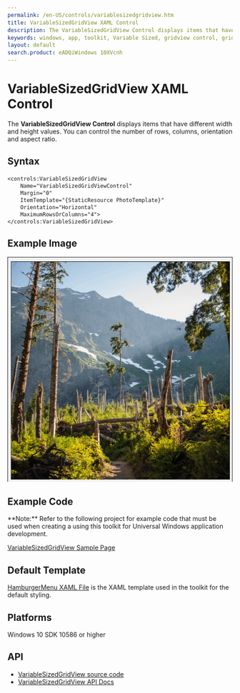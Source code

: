 ```yaml
---
permalink: /en-US/controls/variablesizedgridview.htm
title: VariableSizedGridView XAML Control
description: The VariableSizedGridView Control displays items that have different width and height values
keywords: windows, app, toolkit, Variable Sized, gridview control, grid view, VariableSizedGridView, XAML, UWP, ratio
layout: default
search.product: eADQiWindows 10XVcnh
---
```


#  VariableSizedGridView XAML Control
The **VariableSizedGridView Control** displays items that have different width and height values. 
You can control the number of rows, columns, orientation and aspect ratio. 

## Syntax
```xaml
<controls:VariableSizedGridView   
	Name="VariableSizedGridViewControl"
	Margin="0"
	ItemTemplate="{StaticResource PhotoTemplate}"
	Orientation="Horizontal"
	MaximumRowsOrColumns="4">
</controls:VariableSizedGridView>
```

## Example Image
![VariableSizedGridView animation](/resources/images/Controls-VariableSizedGridView.gif "VariableSizedGridView")

## Example Code
<p> **Note:** Refer to the following project for example code that must be used when creating a using this toolkit for Universal Windows application development.<p>

[VariableSizedGridView Sample Page](https://github.com/Microsoft/UWPCommunityToolkit/tree/master/Microsoft.Toolkit.Uwp.SampleApp/SamplePages/VariableSizedGridView)

## Default Template 
[HamburgerMenu XAML File](https://github.com/Microsoft/UWPCommunityToolkit/blob/master/Microsoft.Toolkit.Uwp.UI.Controls/VariableSizedGridView/VariableSizedGridView.xaml) is the XAML template used in the toolkit for the default styling.

## Platforms 
Windows 10 SDK 10586 or higher

## API
* [VariableSizedGridView source code](https://github.com/Microsoft/UWPCommunityToolkit/tree/master/Microsoft.Toolkit.Uwp.UI.Controls/VariableSizedGridView)
* [VariableSizedGridView API Docs](../api/Microsoft_Toolkit_Uwp_UI_Controls_VariableSizedGridView.htm)
